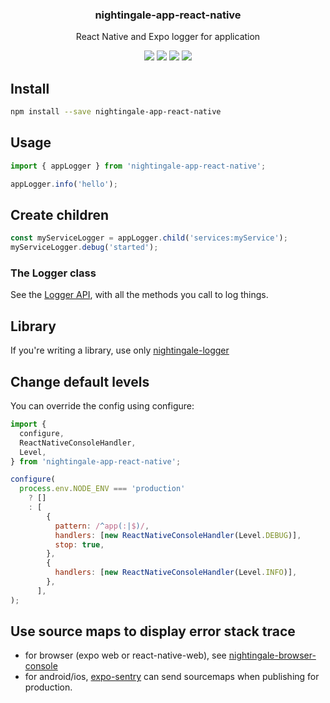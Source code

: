 <h3 align="center">
  nightingale-app-react-native
</h3>

<p align="center">
  React Native and Expo logger for application
</p>

<p align="center">
  <a href="https://npmjs.org/package/nightingale-app-react-native"><img src="https://img.shields.io/npm/v/nightingale-app-react-native.svg?style=flat-square"></a>
  <a href="https://npmjs.org/package/nightingale-app-react-native"><img src="https://img.shields.io/npm/dw/nightingale-app-react-native.svg?style=flat-square"></a>
  <a href="https://npmjs.org/package/nightingale-app-react-native"><img src="https://img.shields.io/node/v/nightingale-app-react-native.svg?style=flat-square"></a>
  <a href="https://npmjs.org/package/nightingale-app-react-native"><img src="https://img.shields.io/npm/types/nightingale-app-react-native.svg?style=flat-square"></a>
</p>

## Install

```sh
npm install --save nightingale-app-react-native
```

## Usage

```js
import { appLogger } from 'nightingale-app-react-native';

appLogger.info('hello');
```

## Create children

```js
const myServiceLogger = appLogger.child('services:myService');
myServiceLogger.debug('started');
```

### The Logger class

See the [Logger API](https://christophehurpeau.github.io/nightingale/classes/nightingale_logger_src.logger.html), with all the methods you call to log things.

## Library

If you're writing a library, use only [nightingale-logger](https://npmjs.org/package/nightingale-logger)

## Change default levels

You can override the config using configure:

```js
import {
  configure,
  ReactNativeConsoleHandler,
  Level,
} from 'nightingale-app-react-native';

configure(
  process.env.NODE_ENV === 'production'
    ? []
    : [
        {
          pattern: /^app(:|$)/,
          handlers: [new ReactNativeConsoleHandler(Level.DEBUG)],
          stop: true,
        },
        {
          handlers: [new ReactNativeConsoleHandler(Level.INFO)],
        },
      ],
);
```

## Use source maps to display error stack trace

- for browser (expo web or react-native-web), see [nightingale-browser-console](https://npmjs.org/package/nightingale-browser-console)
- for android/ios, [expo-sentry](https://docs.expo.io/guides/using-sentry/#publish-your-app-with-sourcemaps) can send sourcemaps when publishing for production.
